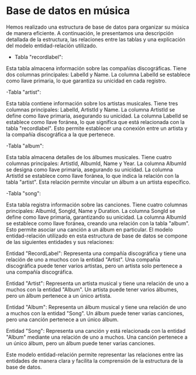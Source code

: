 # Base de datos en música


Hemos realizado una estructura de base de datos para organizar su música de manera eficiente. A continuación, le presentamos una descripción detallada de la estructura, las relaciones entre las tablas y una explicación del modelo entidad-relación utilizado.

- Tabla "recordlabel":

Esta tabla almacena información sobre las compañías discográficas.
Tiene dos columnas principales: LabelId y Name.
La columna LabelId se establece como llave primaria, lo que garantiza su unicidad en cada registro.

-Tabla "artist":

Esta tabla contiene información sobre los artistas musicales.
Tiene tres columnas principales: LabelId, ArtistId y Name.
La columna ArtistId se define como llave primaria, asegurando su unicidad.
La columna LabelId se establece como llave foránea, lo que significa que está relacionada con la tabla "recordlabel".
Esto permite establecer una conexión entre un artista y la compañía discográfica a la que pertenece.

-Tabla "album":

Esta tabla almacena detalles de los álbumes musicales.
Tiene cuatro columnas principales: ArtistId, AlbumId, Name y Year.
La columna AlbumId se designa como llave primaria, asegurando su unicidad.
La columna ArtistId se establece como llave foránea, lo que indica la relación con la tabla "artist".
Esta relación permite vincular un álbum a un artista específico.

-Tabla "song":

Esta tabla registra información sobre las canciones.
Tiene cuatro columnas principales: AlbumId, SongId, Name y Duration.
La columna SongId se define como llave primaria, garantizando su unicidad.
La columna AlbumId se establece como llave foránea, creando una relación con la tabla "album".
Esto permite asociar una canción a un álbum en particular.
El modelo entidad-relación utilizado en esta estructura de base de datos se compone de las siguientes entidades y sus relaciones:

Entidad "RecordLabel": Representa una compañía discográfica y tiene una relación de uno a muchos con la entidad "Artist". Una compañía discográfica puede tener varios artistas, pero un artista solo pertenece a una compañía discográfica.

Entidad "Artist": Representa un artista musical y tiene una relación de uno a muchos con la entidad "Album". Un artista puede tener varios álbumes, pero un álbum pertenece a un único artista.

Entidad "Album": Representa un álbum musical y tiene una relación de uno a muchos con la entidad "Song". Un álbum puede tener varias canciones, pero una canción pertenece a un único álbum.

Entidad "Song": Representa una canción y está relacionada con la entidad "Album" mediante una relación de uno a muchos. Una canción pertenece a un único álbum, pero un álbum puede tener varias canciones.

Este modelo entidad-relación permite representar las relaciones entre las entidades de manera clara y facilita la comprensión de la estructura de la base de datos.

